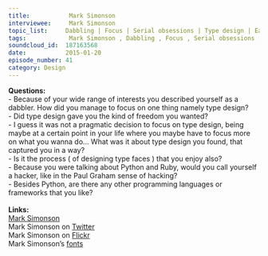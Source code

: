 ```yaml
--- 
title:           Mark Simonson 
interviewee:     Mark Simonson 
topic_list:     Dabbling | Focus | Serial obsessions | Type design | Early days | Python | Hacking | Programming languages
tags:            Mark Simonson , Dabbling , Focus , Serial obsessions , Type design , Early days , Python , Hacking , Programming languages
soundcloud_id:  187163568
date:           2015-01-20
episode_number: 41
category: Design
---
```


<p class="show_notes_display"><b>Questions:</b><br>- Because of your wide range of interests you described yourself as a dabbler. How did you manage to focus on one thing namely type design?<br>- Did type design gave you the kind of freedom you wanted?<br>- I guess it was not a pragmatic decision to focus on type design, being maybe at a certain point in your life where you maybe have to focus more on what you wanna do… What was it about type design you found, that captured you in a way?<br>- Is it the process ( of designing type faces ) that you enjoy also?<br>- Because you were talking about Python and Ruby, would you call yourself a hacker, like in the Paul Graham sense of hacking?<br>- Besides Python, are there any other programming languages or frameworks that you like?<br><br><b>Links:</b><br><a rel="nofollow" target="_blank" href="http://www.marksimonson.com/">Mark Simonson</a><br>Mark Simonson on <a rel="nofollow" target="_blank" href="https://twitter.com/marksimonson">Twitter</a><br>Mark Simonson on <a rel="nofollow" target="_blank" href="https://www.flickr.com/people/62468024@N00/">Flickr</a><br>Mark Simonson’s <a rel="nofollow" target="_blank" href="http://www.marksimonson.com/fonts">fonts</a></p>
